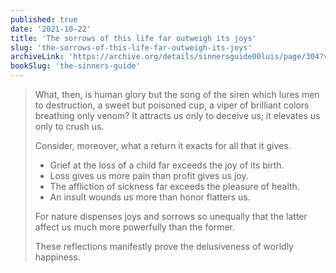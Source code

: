 ```yaml
---
published: true
date: '2021-10-22'
title: 'The sorrows of this life far outweigh its joys'
slug: 'the-sorrows-of-this-life-far-outweigh-its-joys'
archiveLink: 'https://archive.org/details/sinnersguide00luis/page/304?view=theater'
bookSlug: 'the-sinners-guide'
---
```


> What, then, is human glory but the song of the siren which lures men to destruction, a sweet but poisoned cup, a viper of brilliant colors breathing only venom? It attracts us only to deceive us; it elevates us only to crush us.
>
> Consider, moreover, what a return it exacts for all that it gives.
>
> * Grief at the loss of a child far exceeds the joy of its birth.
> * Loss gives us more pain than profit gives us joy.
> * The affliction of sickness far exceeds the pleasure of health.
> * An insult wounds us more than honor flatters us.
>
> For nature dispenses joys and sorrows so unequally that the latter affect us much more powerfully than the former.
>
> These reflections manifestly prove the delusiveness of worldly happiness.